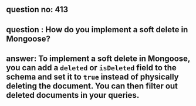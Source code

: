 
      
## question no: 413

## question : How do you implement a soft delete in Mongoose?

## answer: To implement a soft delete in Mongoose, you can add a `deleted` or `isDeleted` field to the schema and set it to `true` instead of physically deleting the document. You can then filter out deleted documents in your queries.
      
